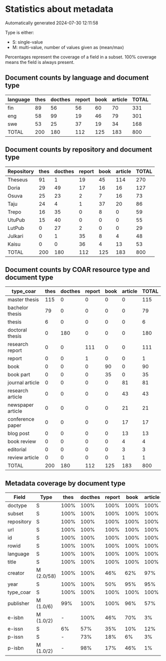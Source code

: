 # Statistics about metadata

Automatically generated 2024-07-30 12:11:58

Type is either:
 * S: single-value
 * M: multi-value, number of values given as (mean/max)

Percentages represent the coverage of a field in a subset. 100% coverage means the field is always present.

## Document counts by language and document type

| language   |   thes |   docthes |   report |   book |   article |   TOTAL |
|------------|--------|-----------|----------|--------|-----------|---------|
| fin        |     89 |        56 |       56 |     60 |        70 |     331 |
| eng        |     58 |        99 |       19 |     46 |        79 |     301 |
| swe        |     53 |        25 |       37 |     19 |        34 |     168 |
| TOTAL      |    200 |       180 |      112 |    125 |       183 |     800 |

## Document counts by repository and document type

| Repository   |   thes |   docthes |   report |   book |   article |   TOTAL |
|--------------|--------|-----------|----------|--------|-----------|---------|
| Theseus      |     91 |         1 |       19 |     45 |       114 |     270 |
| Doria        |     29 |        49 |       17 |     16 |        16 |     127 |
| Osuva        |     25 |        23 |        2 |      7 |        16 |      73 |
| Taju         |     24 |         4 |        1 |     37 |        20 |      86 |
| Trepo        |     16 |        35 |        0 |      8 |         0 |      59 |
| UtuPub       |     15 |        40 |        0 |      0 |         0 |      55 |
| LutPub       |      0 |        27 |        2 |      0 |         0 |      29 |
| Julkari      |      0 |         1 |       35 |      8 |         4 |      48 |
| Kaisu        |      0 |         0 |       36 |      4 |        13 |      53 |
| TOTAL        |    200 |       180 |      112 |    125 |       183 |     800 |

## Document counts by COAR resource type and document type

| type_coar         |   thes |   docthes |   report |   book |   article |   TOTAL |
|-------------------|--------|-----------|----------|--------|-----------|---------|
| master thesis     |    115 |         0 |        0 |      0 |         0 |     115 |
| bachelor thesis   |     79 |         0 |        0 |      0 |         0 |      79 |
| thesis            |      6 |         0 |        0 |      0 |         0 |       6 |
| doctoral thesis   |      0 |       180 |        0 |      0 |         0 |     180 |
| research report   |      0 |         0 |      111 |      0 |         0 |     111 |
| report            |      0 |         0 |        1 |      0 |         0 |       1 |
| book              |      0 |         0 |        0 |     90 |         0 |      90 |
| book part         |      0 |         0 |        0 |     35 |         0 |      35 |
| journal article   |      0 |         0 |        0 |      0 |        81 |      81 |
| research article  |      0 |         0 |        0 |      0 |        43 |      43 |
| newspaper article |      0 |         0 |        0 |      0 |        21 |      21 |
| conference paper  |      0 |         0 |        0 |      0 |        17 |      17 |
| blog post         |      0 |         0 |        0 |      0 |        13 |      13 |
| book review       |      0 |         0 |        0 |      0 |         4 |       4 |
| editorial         |      0 |         0 |        0 |      0 |         3 |       3 |
| review article    |      0 |         0 |        0 |      0 |         1 |       1 |
| TOTAL             |    200 |       180 |      112 |    125 |       183 |     800 |

## Metadata coverage by document type

| Field      | Type       | thes   | docthes   | report   | book   | article   |
|------------|------------|--------|-----------|----------|--------|-----------|
| doctype    | S          | 100%   | 100%      | 100%     | 100%   | 100%      |
| subset     | S          | 100%   | 100%      | 100%     | 100%   | 100%      |
| repository | S          | 100%   | 100%      | 100%     | 100%   | 100%      |
| url        | S          | 100%   | 100%      | 100%     | 100%   | 100%      |
| id         | S          | 100%   | 100%      | 100%     | 100%   | 100%      |
| rowid      | S          | 100%   | 100%      | 100%     | 100%   | 100%      |
| language   | S          | 100%   | 100%      | 100%     | 100%   | 100%      |
| title      | S          | 100%   | 100%      | 100%     | 100%   | 100%      |
| creator    | M (2.0/58) | 100%   | 100%      | 46%      | 62%    | 97%       |
| year       | S          | 100%   | 100%      | 50%      | 95%    | 95%       |
| type_coar  | S          | 100%   | 100%      | 100%     | 100%   | 100%      |
| publisher  | M (1.0/6)  | 99%    | 100%      | 100%     | 96%    | 57%       |
| e-isbn     | M (1.0/2)  | -      | 100%      | 46%      | 70%    | 3%        |
| e-issn     | S          | 6%     | 57%       | 35%      | 10%    | 12%       |
| p-issn     | S          | -      | 73%       | 18%      | 6%     | 3%        |
| p-isbn     | M (1.0/2)  | -      | 98%       | 17%      | 46%    | 1%        |


